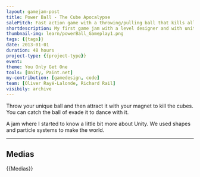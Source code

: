 ```yaml
---
layout: gamejam-post
title: Power Ball - The Cube Apocalypse
salePitch: Fast action game with a throwing/pulling ball that kills all.
shortdescription: My first game jam with a level designer and with unity. I learn how to make element of the game ajustable for none programmers.
thumbnail-img: learn/powerBall_Gameplay1.png
tags: {{tags}}
date: 2013-01-01
duration: 48 hours
project-type: {{project-type}}
event: 
theme: You Only Get One
tools: [Unity, Paint.net]
my-contribution: [gamedesign, code]
team: [Oliver Rayé-Lalonde, Richard Rail]
visibily: archive
---
```


Throw your unique ball and then attract it with your magnet to kill the cubes. You can catch the ball of evade it to dance with it.

A jam where I started to know a little bit more about Unity. We used shapes and particle systems to make the world.

***
## Medias

{{Medias}}